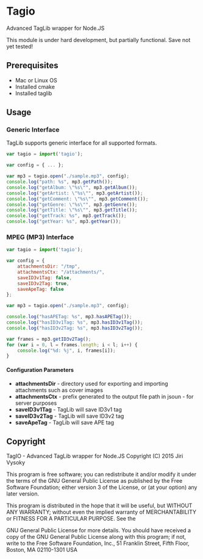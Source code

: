 # Tagio

Advanced TagLib wrapper for Node.JS

This module is under hard development, but partially functional.
Save not yet tested!

## Prerequisites

* Mac or Linux OS
* Installed cmake
* Installed taglib

## Usage

### Generic Interface

TagLib supports generic interface for all supported formats.

```javascript
var tagio = import('tagio');

var config = { ... };

var mp3 = tagio.open("./sample.mp3", config);
console.log("path: %s", mp3.getPath());
console.log("getAlbum: \"%s\"", mp3.getAlbum());
console.log("getArtist: \"%s\"", mp3.getArtist());
console.log("getComment: \"%s\"", mp3.getComment());
console.log("getGenre: \"%s\"", mp3.getGenre());
console.log("getTitle: \"%s\"", mp3.getTitle());
console.log("getTrack: %s", mp3.getTrack());
console.log("getYear: %s", mp3.getYear());

```

### MPEG (MP3) Interface

```javascript
var tagio = import('tagio');

var config = {
	attachmentsDir: "/tmp",
	attachmentsCtx: "/attachments/",
	saveID3v1Tag: false,
	saveID3v2Tag: true,
	saveApeTag: false
};

var mp3 = tagio.open("./sample.mp3", config);

console.log("hasAPETag: %s", mp3.hasAPETag());
console.log("hasID3v1Tag: %s", mp3.hasID3v1Tag());
console.log("hasID3v2Tag: %s", mp3.hasID3v2Tag());

var frames = mp3.getID3v2Tag();
for (var i = 0, l = frames.length; i < l; i++) {
    console.log("%d: %j", i, frames[i]);
}
```

#### Configuration Parameters

* **attachmentsDir** - directory used for exporting and importing attachments such as cover images
* **attachmentsCtx** - prefix generated to the output file path in jsoun - for server purposes
* **saveID3v1Tag** - TagLib will save ID3v1 tag
* **saveID3v2Tag** - TagLib will save ID3v2 tag
* **saveApeTag** - TagLib will save APE tag

## Copyright

TagIO - Advanced TagLib wrapper for Node.JS
Copyright (C) 2015  Jiri Vysoky

This program is free software; you can redistribute it and/or modify
it under the terms of the GNU General Public License as published by
the Free Software Foundation; either version 3 of the License, or
(at your option) any later version.

This program is distributed in the hope that it will be useful,
but WITHOUT ANY WARRANTY; without even the implied warranty of
MERCHANTABILITY or FITNESS FOR A PARTICULAR PURPOSE.  See the

GNU General Public License for more details.
You should have received a copy of the GNU General Public License
along with this program; if not, write to the Free Software Foundation,
Inc., 51 Franklin Street, Fifth Floor, Boston, MA 02110-1301  USA
